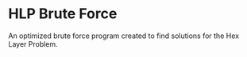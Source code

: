 # HLP Brute Force
An optimized brute force program created to find solutions for the Hex Layer Problem.
